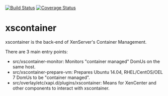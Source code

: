 [![Build Status](https://travis-ci.org/xenserver/xscontainer.svg?branch=master)](https://travis-ci.org/xenserver/xscontainer)
[![Coverage Status](https://coveralls.io/repos/xenserver/xscontainer/badge.svg?branch=master)](https://coveralls.io/r/xenserver/xscontainer?branch=master)

xscontainer
===========
xscontainer is the back-end of XenServer's Container Management.

There are 3 main entry points:
* src/xscontainer-monitor:
  Monitors "container managed" DomUs on the same host.
* src/xscontainer-prepare-vm:
  Prepares Ubuntu 14.04, RHEL/CentOS/OEL 7 DomUs to be "container managed".
* src/overlay/etc/xapi.d/plugins/xscontainer:
  Means for XenCenter and other components to interact with xscontainer.

